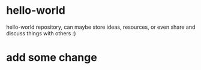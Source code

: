 # hello-world
hello-world repository, can maybe store ideas, resources, or even share and discuss things with others :)
# add some change
